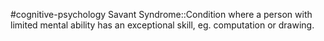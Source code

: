 #cognitive-psychology 
Savant Syndrome::Condition where a person with limited mental ability has an exceptional skill, eg. computation or drawing.
